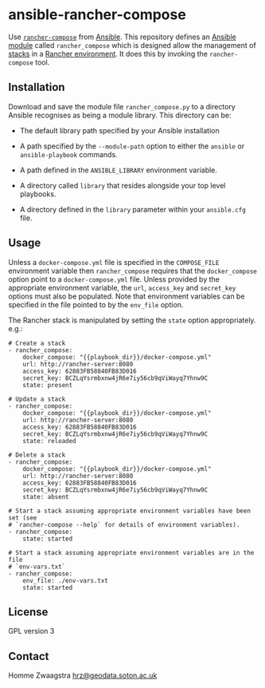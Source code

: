# ansible-rancher-compose

Use [`rancher-compose`](http://docs.rancher.com/rancher/rancher-compose/) from
[Ansible](https://www.ansible.com/).  This repository defines an
[Ansible module](http://docs.ansible.com/ansible/modules.html) called
`rancher_compose` which is designed allow the management of
[stacks](http://docs.rancher.com/rancher/concepts/#stacks) in a
[Rancher environment](http://docs.rancher.com/rancher/concepts/#environments).
It does this by invoking the `rancher-compose` tool.

## Installation

Download and save the module file `rancher_compose.py` to a directory Ansible
recognises as being a module library.  This directory can be:

* The default library path specified by your Ansible installation

* A path specified by the `--module-path` option to either the `ansible` or
  `ansible-playbook` commands.

* A path defined in the `ANSIBLE_LIBRARY` environment variable.

* A directory called `library` that resides alongside your top level playbooks.

* A directory defined in the `library` parameter within your `ansible.cfg` file.

## Usage

Unless a `docker-compose.yml` file is specified in the `COMPOSE_FILE`
environment variable then `rancher_compose` requires that the `docker_compose`
option point to a `docker-compose.yml` file.  Unless provided by the appropriate
environment variable, the `url`, `access_key` and `secret_key` options must also
be populated.  Note that environment variables can be specified in the file
pointed to by the `env_file` option.

The Rancher stack is manipulated by setting the `state` option
appropriately. e.g.:

```
# Create a stack
- rancher_compose:
    docker_compose: "{{playbook_dir}}/docker-compose.yml"
    url: http://rancher-server:8080
    access_key: 62883FB58840FB83D016
    secret_key: BCZLqYsrmbxnw4jR6e7iy56cb9qViWayq7Yhnw9C
    state: present

# Update a stack
- rancher_compose:
    docker_compose: "{{playbook_dir}}/docker-compose.yml"
    url: http://rancher-server:8080
    access_key: 62883FB58840FB83D016
    secret_key: BCZLqYsrmbxnw4jR6e7iy56cb9qViWayq7Yhnw9C
    state: reloaded

# Delete a stack
- rancher_compose:
    docker_compose: "{{playbook_dir}}/docker-compose.yml"
    url: http://rancher-server:8080
    access_key: 62883FB58840FB83D016
    secret_key: BCZLqYsrmbxnw4jR6e7iy56cb9qViWayq7Yhnw9C
    state: absent

# Start a stack assuming appropriate environment variables have been set (see
# `rancher-compose --help` for details of environment variables).
- rancher_compose:
    state: started

# Start a stack assuming appropriate environment variables are in the file
# `env-vars.txt`
- rancher_compose:
    env_file: ./env-vars.txt
    state: started
```

## License

GPL version 3

## Contact

Homme Zwaagstra <hrz@geodata.soton.ac.uk>
